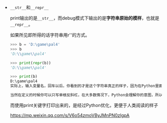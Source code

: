 





- `__str__`和`__repr__`

  print输出的是`__str__`，而debug模式下输出的是**字符串原始的模样**，也就是`__repr__`。

  如果所见即所得的话字符串用r''的方式。

  ```python
  >>> b = 'D:\game\pal4' 
  >>> b 
  'D:\\game\\pal4' 
  
  >>> print(repr(b)) 
  'D:\\game\\pal4' 
  
  >>> print(b) 
  D:\game\pal4 
  实际上，输入变量名，回车以后，你看到的才是这个字符串真正的样子，因为在Python里面是不存在单根反斜杠的。当你要表示反斜杠本身的时候，就应该是\\这种写法。
  
  当然在定义的时候你可以只写单根反斜杠，在大多数情况下，Python会理解你的意图，所以它会自动把单根反斜杠转换为两个反斜杠。
  ```

  而使用print关键字打印出来的，是经过Python优化，更便于人类阅读的样子

  https://mp.weixin.qq.com/s/V6o54zmoVByJMnPN0zlgpA



